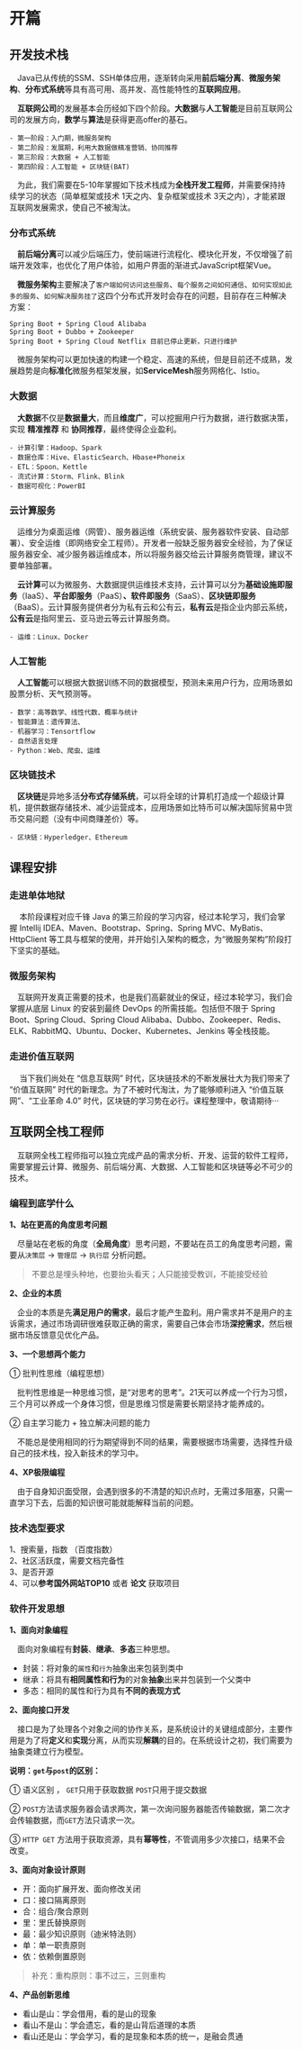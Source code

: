 # 开篇

## 开发技术栈

​	　Java已从传统的SSM、SSH单体应用，逐渐转向采用**前后端分离**、**微服务架构**、**分布式系统**等具有高可用、高并发、高性能特性的**互联网应用**。

​	　**互联网公司**的发展基本会历经如下四个阶段。**大数据**与**人工智能**是目前互联网公司的发展方向，**数学**与**算法**是获得更高offer的基石。

```
- 第一阶段：入门期，微服务架构
- 第二阶段：发展期，利用大数据做精准营销、协同推荐
- 第三阶段：大数据 + 人工智能
- 第四阶段：人工智能 + 区块链(BAT)
```

​	　为此，我们需要在5-10年掌握如下技术栈成为**全栈开发工程师**，并需要保持持续学习的状态（简单框架或技术 1天之内、复杂框架或技术 3天之内），才能紧跟互联网发展需求，使自己不被淘汰。



### 分布式系统

​	　**前后端分离**可以减少后端压力，使前端进行流程化、模块化开发，不仅增强了前端开发效率，也优化了用户体验，如用户界面的渐进式JavaScript框架Vue。

​	　**微服务架构**主要解决了`客户端如何访问这些服务`、`每个服务之间如何通信`、`如何实现如此多的服务`、`如何解决服务挂了`这四个分布式开发时会存在的问题，目前存在三种解决方案：

```
Spring Boot + Spring Cloud Alibaba
Spring Boot + Dubbo + Zookeeper 
Spring Boot + Spring Cloud Netflix 目前已停止更新，只进行维护
```

​	　微服务架构可以更加快速的构建一个稳定、高速的系统，但是目前还不成熟，发展趋势是向**标准化**微服务框架发展，如**ServiceMesh**服务网格化、Istio。



### 大数据

​	　**大数据**不仅是**数据量大**，而且**维度广**，可以挖掘用户行为数据，进行数据决策，实现 **精准推荐** 和 **协同推荐**，最终使得企业盈利。

```
- 计算引擎：Hadoop、Spark
- 数据仓库：Hive、ElasticSearch、Hbase+Phoneix
- ETL：Spoon、Kettle
- 流式计算：Storm、Flink、Blink
- 数据可视化：PowerBI
```



### 云计算服务

​	　运维分为桌面运维（网管）、服务器运维（系统安装、服务器软件安装、自动部署）、安全运维（即网络安全工程师）。开发者一般缺乏服务器安全经验，为了保证服务器安全、减少服务器运维成本，所以将服务器交给云计算服务商管理，建议不要单独部署。

​	　**云计算**可以为微服务、大数据提供运维技术支持，云计算可以分为**基础设施即服务**（IaaS）、**平台即服务**（PaaS）**、软件即服务**（SaaS）、**区块链即服务**（BaaS）。云计算服务提供者分为私有云和公有云，**私有云**是指企业内部云系统，**公有云**是指阿里云、亚马逊云等云计算服务商。

```
- 运维：Linux、Docker
```



### 人工智能

​	　**人工智能**可以根据大数据训练不同的数据模型，预测未来用户行为，应用场景如股票分析、天气预测等。

```
- 数学：高等数学、线性代数、概率与统计
- 智能算法：遗传算法、
- 机器学习：Tensortflow
- 自然语言处理
- Python：Web、爬虫、运维
```



### 区块链技术

​	　**区块链**是异地多活**分布式存储系统**，可以将全球的计算机打造成一个超级计算机，提供数据存储技术、减少运营成本，应用场景如比特币可以解决国际贸易中货币交易问题（没有中间商赚差价）等。

```
- 区块链：Hyperledger、Ethereum
```



## 课程安排

### 走进单体地狱

​	　本阶段课程对应千锋 Java 的第三阶段的学习内容，经过本轮学习，我们会掌握 Intellij IDEA、Maven、Bootstrap、Spring、Spring MVC、MyBatis、HttpClient 等工具与框架的使用，并开始引入架构的概念，为“微服务架构”阶段打下坚实的基础。

### 微服务架构

​	　互联网开发真正需要的技术，也是我们高薪就业的保证，经过本轮学习，我们会掌握从底层 Linux 的安装到最终 DevOps 的所需技能。包括但不限于 Spring Boot、Spring Cloud、Spring Cloud Alibaba、Dubbo、Zookeeper、Redis、ELK、RabbitMQ、Ubuntu、Docker、Kubernetes、Jenkins 等全栈技能。

### 走进价值互联网

​	　当下我们尚处在 “信息互联网” 时代，区块链技术的不断发展壮大为我们带来了 “价值互联网” 时代的新理念。为了不被时代淘汰，为了能够顺利进入 “价值互联网”、“工业革命 4.0” 时代，区块链的学习势在必行。课程整理中，敬请期待···



## 互联网全栈工程师

​	　互联网全栈工程师指可以独立完成产品的需求分析、开发、运营的软件工程师，需要掌握云计算、微服务、前后端分离、大数据、人工智能和区块链等必不可少的技术。

### 编程到底学什么

**1、站在更高的角度思考问题**

​	　尽量站在老板的角度（**全局角度**）思考问题，不要站在员工的角度思考问题，需要从`决策层` -> `管理层` -> `执行层` 分析问题。

> 不要总是埋头种地，也要抬头看天；人只能接受教训，不能接受经验



**2、企业的本质**

​	　企业的本质是先**满足用户的需求**，最后才能产生盈利。用户需求并不是用户的主诉需求，通过市场调研很难获取正确的需求，需要自己体会市场**深挖需求**，然后根据市场反馈意见优化产品。



**3、一个思想两个能力**

① 批判性思维（编程思想）

​	　批判性思维是一种思维习惯，是“对思考的思考”。21天可以养成一个行为习惯，三个月可以养成一个身体习惯，但是思维习惯是需要长期坚持才能养成的。

② 自主学习能力 + 独立解决问题的能力

​	　不能总是使用相同的行为期望得到不同的结果，需要根据市场需要，选择性升级自己的技术栈，投入新技术的学习中。



**4、XP极限编程**

​	　由于自身知识面受限，会遇到很多的不清楚的知识点时，无需过多阻塞，只需一直学习下去，后面的知识很可能就能解释当前的问题。



### 技术选型要求

1、搜索量，指数 （百度指数）<br/>
2、社区活跃度，需要文档完备性<br/>
3、是否开源<br/>
4、可以**参考国外网站TOP10** 或者 **论文** 获取项目<br/>



### 软件开发思想

**1、面向对象编程**

​	　面向对象编程有**封装**、**继承**、**多态**三种思想。

- 封装：将对象的`属性`和`行为`抽象出来包装到类中
- 继承：将具有**相同属性和行为**的对象**抽象**出来并包装到一个父类中
- 多态：相同的属性和行为具有**不同的表现方式**

**2、面向接口开发**

​	　接口是为了处理各个对象之间的协作关系，是系统设计的关键组成部分，主要作用是为了将**定义**和**实现**分离，从而实现**解耦**的目的。在系统设计之初，我们需要为抽象类建立行为模型。

**说明：`get`与`post`的区别：**

① 语义区别 ， `GET`只用于获取数据  `POST`只用于提交数据

② `POST`方法请求服务器会请求两次，第一次询问服务器能否传输数据，第二次才会传输数据，而`GET`方法只请求一次。

③ `HTTP GET` 方法用于获取资源，具有**幂等性**，不管调用多少次接口，结果不会改变。

**3、面向对象设计原则**

- 开：面向扩展开发、面向修改关闭
- 口：接口隔离原则
- 合：组合/聚合原则
- 里：里氏替换原则
- 最：最少知识原则（迪米特法则）
- 单：单一职责原则
- 依：依赖倒置原则

> 补充：重构原则：事不过三，三则重构

**4、产品创新思维**

- 看山是山：学会借用，看的是山的现象
- 看山不是山：学会遗忘，看的是山背后道理的本质
- 看山还是山：学会学习，看的是现象和本质的统一，是融会贯通


